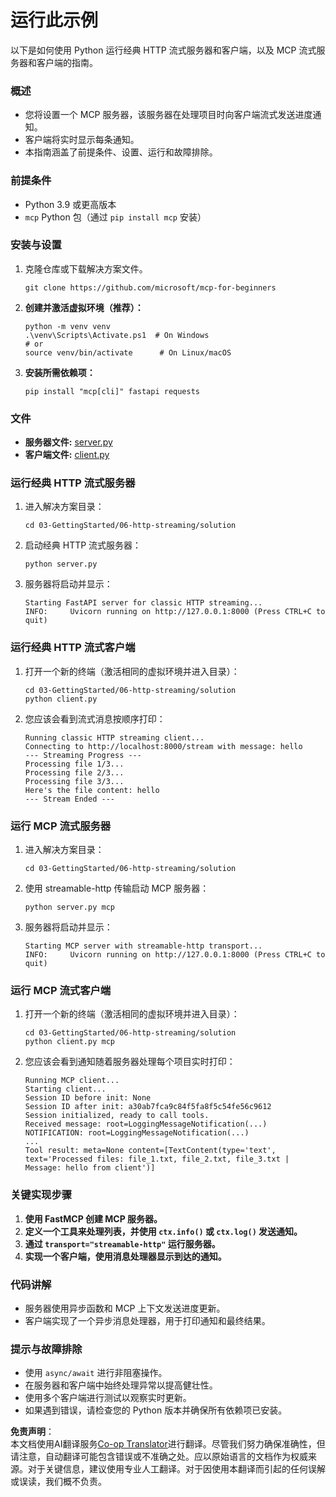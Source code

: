 <!--
CO_OP_TRANSLATOR_METADATA:
{
  "original_hash": "67ecbca6a060477ded3e13ddbeba64f7",
  "translation_date": "2025-08-18T12:55:14+00:00",
  "source_file": "03-GettingStarted/06-http-streaming/solution/python/README.md",
  "language_code": "zh"
}
-->
# 运行此示例

以下是如何使用 Python 运行经典 HTTP 流式服务器和客户端，以及 MCP 流式服务器和客户端的指南。

### 概述

- 您将设置一个 MCP 服务器，该服务器在处理项目时向客户端流式发送进度通知。
- 客户端将实时显示每条通知。
- 本指南涵盖了前提条件、设置、运行和故障排除。

### 前提条件

- Python 3.9 或更高版本
- `mcp` Python 包（通过 `pip install mcp` 安装）

### 安装与设置

1. 克隆仓库或下载解决方案文件。

   ```pwsh
   git clone https://github.com/microsoft/mcp-for-beginners
   ```

1. **创建并激活虚拟环境（推荐）：**

   ```pwsh
   python -m venv venv
   .\venv\Scripts\Activate.ps1  # On Windows
   # or
   source venv/bin/activate      # On Linux/macOS
   ```

1. **安装所需依赖项：**

   ```pwsh
   pip install "mcp[cli]" fastapi requests
   ```

### 文件

- **服务器文件:** [server.py](../../../../../../03-GettingStarted/06-http-streaming/solution/python/server.py)
- **客户端文件:** [client.py](../../../../../../03-GettingStarted/06-http-streaming/solution/python/client.py)

### 运行经典 HTTP 流式服务器

1. 进入解决方案目录：

   ```pwsh
   cd 03-GettingStarted/06-http-streaming/solution
   ```

2. 启动经典 HTTP 流式服务器：

   ```pwsh
   python server.py
   ```

3. 服务器将启动并显示：

   ```
   Starting FastAPI server for classic HTTP streaming...
   INFO:     Uvicorn running on http://127.0.0.1:8000 (Press CTRL+C to quit)
   ```

### 运行经典 HTTP 流式客户端

1. 打开一个新的终端（激活相同的虚拟环境并进入目录）：

   ```pwsh
   cd 03-GettingStarted/06-http-streaming/solution
   python client.py
   ```

2. 您应该会看到流式消息按顺序打印：

   ```text
   Running classic HTTP streaming client...
   Connecting to http://localhost:8000/stream with message: hello
   --- Streaming Progress ---
   Processing file 1/3...
   Processing file 2/3...
   Processing file 3/3...
   Here's the file content: hello
   --- Stream Ended ---
   ```

### 运行 MCP 流式服务器

1. 进入解决方案目录：
   ```pwsh
   cd 03-GettingStarted/06-http-streaming/solution
   ```
2. 使用 streamable-http 传输启动 MCP 服务器：
   ```pwsh
   python server.py mcp
   ```
3. 服务器将启动并显示：
   ```
   Starting MCP server with streamable-http transport...
   INFO:     Uvicorn running on http://127.0.0.1:8000 (Press CTRL+C to quit)
   ```

### 运行 MCP 流式客户端

1. 打开一个新的终端（激活相同的虚拟环境并进入目录）：
   ```pwsh
   cd 03-GettingStarted/06-http-streaming/solution
   python client.py mcp
   ```
2. 您应该会看到通知随着服务器处理每个项目实时打印：
   ```
   Running MCP client...
   Starting client...
   Session ID before init: None
   Session ID after init: a30ab7fca9c84f5fa8f5c54fe56c9612
   Session initialized, ready to call tools.
   Received message: root=LoggingMessageNotification(...)
   NOTIFICATION: root=LoggingMessageNotification(...)
   ...
   Tool result: meta=None content=[TextContent(type='text', text='Processed files: file_1.txt, file_2.txt, file_3.txt | Message: hello from client')]
   ```

### 关键实现步骤

1. **使用 FastMCP 创建 MCP 服务器。**
2. **定义一个工具来处理列表，并使用 `ctx.info()` 或 `ctx.log()` 发送通知。**
3. **通过 `transport="streamable-http"` 运行服务器。**
4. **实现一个客户端，使用消息处理器显示到达的通知。**

### 代码讲解
- 服务器使用异步函数和 MCP 上下文发送进度更新。
- 客户端实现了一个异步消息处理器，用于打印通知和最终结果。

### 提示与故障排除

- 使用 `async/await` 进行非阻塞操作。
- 在服务器和客户端中始终处理异常以提高健壮性。
- 使用多个客户端进行测试以观察实时更新。
- 如果遇到错误，请检查您的 Python 版本并确保所有依赖项已安装。

**免责声明**：  
本文档使用AI翻译服务[Co-op Translator](https://github.com/Azure/co-op-translator)进行翻译。尽管我们努力确保准确性，但请注意，自动翻译可能包含错误或不准确之处。应以原始语言的文档作为权威来源。对于关键信息，建议使用专业人工翻译。对于因使用本翻译而引起的任何误解或误读，我们概不负责。